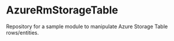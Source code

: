 # AzureRmStorageTable
Repository for a sample module to manipulate Azure Storage Table rows/entities.
